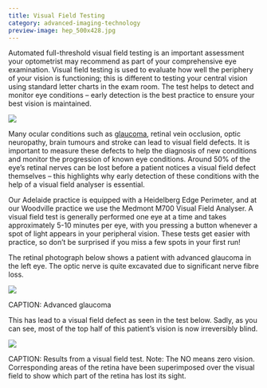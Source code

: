 ```yaml
---
title: Visual Field Testing
category: advanced-imaging-technology
preview-image: hep_500x428.jpg
---
```


<div class="employee-heading">
<p>Automated full-threshold visual field testing is an important assessment your optometrist may recommend as part of your comprehensive eye examination. Visual field testing is used to evaluate how well the periphery of your vision is functioning; this is different to testing your central vision using standard letter charts in the exam room. The test helps to detect and monitor eye conditions – early detection is the best  practice to ensure your best vision is maintained. </p>
</div> 

![](/uploads/hep_500x428.jpg)

Many ocular conditions such as [glaucoma](/what-we-do/glaucoma), retinal vein occlusion, optic neuropathy, brain tumours and stroke can lead to visual field defects. It is important to measure these defects to help the diagnosis of new conditions and monitor the progression of known eye conditions. Around 50% of the eye’s retinal nerves can be lost before a patient notices a visual field defect themselves – this highlights why early detection of these conditions with the help of a visual field analyser is essential.

Our Adelaide practice is equipped with a Heidelberg Edge Perimeter, and at our Woodville practice we use the Medmont M700 Visual Field Analyser. A visual field test is generally performed one eye at a time and takes approximately 5-10 minutes per eye, with you pressing a button whenever a spot of light appears in your peripheral vision. These tests get easier with practice, so don’t be surprised if you miss a few spots in your first run! 

The retinal photograph below shows a patient with advanced glaucoma in the left eye. The optic nerve is quite excavated due to significant nerve fibre loss. 

![](/uploads/glaucoma-vf.jpg)

CAPTION: Advanced glaucoma

This has lead to a visual field defect as seen in the test below. Sadly, as you can see, most of the top half of this patient’s vision is now irreversibly blind.

![](/uploads/vf-glaucoma.png)

CAPTION: Results from a visual field test. Note: The NO means zero vision. Corresponding areas of the retina have been superimposed over the visual field to show which part of the retina has lost its sight.

